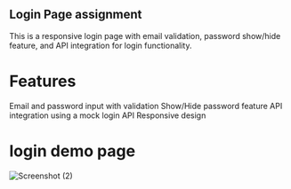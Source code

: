 ## Login Page assignment
This is a responsive login page with email validation, password show/hide feature, and API integration for login functionality.

# Features
Email and password input with validation
Show/Hide password feature
API integration using a mock login API
Responsive design

# login demo page
![Screenshot (2)](https://github.com/user-attachments/assets/3096fb48-3f4c-4063-9f95-26ccbb3487fa)
